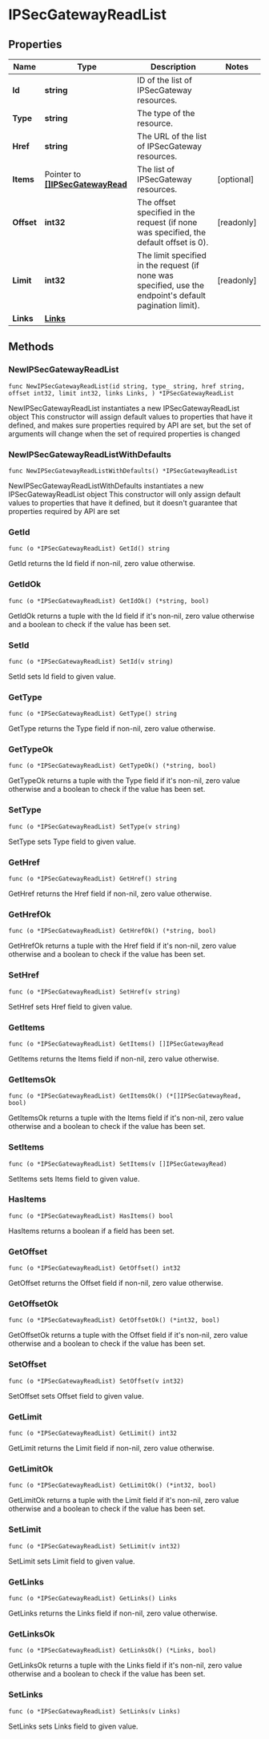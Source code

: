# IPSecGatewayReadList

## Properties

|Name | Type | Description | Notes|
|------------ | ------------- | ------------- | -------------|
|**Id** | **string** | ID of the list of IPSecGateway resources. | |
|**Type** | **string** | The type of the resource. | |
|**Href** | **string** | The URL of the list of IPSecGateway resources. | |
|**Items** | Pointer to [**[]IPSecGatewayRead**](IPSecGatewayRead.md) | The list of IPSecGateway resources. | [optional] |
|**Offset** | **int32** | The offset specified in the request (if none was specified, the default offset is 0).  | [readonly] |
|**Limit** | **int32** | The limit specified in the request (if none was specified, use the endpoint&#39;s default pagination limit).  | [readonly] |
|**Links** | [**Links**](Links.md) |  | |

## Methods

### NewIPSecGatewayReadList

`func NewIPSecGatewayReadList(id string, type_ string, href string, offset int32, limit int32, links Links, ) *IPSecGatewayReadList`

NewIPSecGatewayReadList instantiates a new IPSecGatewayReadList object
This constructor will assign default values to properties that have it defined,
and makes sure properties required by API are set, but the set of arguments
will change when the set of required properties is changed

### NewIPSecGatewayReadListWithDefaults

`func NewIPSecGatewayReadListWithDefaults() *IPSecGatewayReadList`

NewIPSecGatewayReadListWithDefaults instantiates a new IPSecGatewayReadList object
This constructor will only assign default values to properties that have it defined,
but it doesn't guarantee that properties required by API are set

### GetId

`func (o *IPSecGatewayReadList) GetId() string`

GetId returns the Id field if non-nil, zero value otherwise.

### GetIdOk

`func (o *IPSecGatewayReadList) GetIdOk() (*string, bool)`

GetIdOk returns a tuple with the Id field if it's non-nil, zero value otherwise
and a boolean to check if the value has been set.

### SetId

`func (o *IPSecGatewayReadList) SetId(v string)`

SetId sets Id field to given value.


### GetType

`func (o *IPSecGatewayReadList) GetType() string`

GetType returns the Type field if non-nil, zero value otherwise.

### GetTypeOk

`func (o *IPSecGatewayReadList) GetTypeOk() (*string, bool)`

GetTypeOk returns a tuple with the Type field if it's non-nil, zero value otherwise
and a boolean to check if the value has been set.

### SetType

`func (o *IPSecGatewayReadList) SetType(v string)`

SetType sets Type field to given value.


### GetHref

`func (o *IPSecGatewayReadList) GetHref() string`

GetHref returns the Href field if non-nil, zero value otherwise.

### GetHrefOk

`func (o *IPSecGatewayReadList) GetHrefOk() (*string, bool)`

GetHrefOk returns a tuple with the Href field if it's non-nil, zero value otherwise
and a boolean to check if the value has been set.

### SetHref

`func (o *IPSecGatewayReadList) SetHref(v string)`

SetHref sets Href field to given value.


### GetItems

`func (o *IPSecGatewayReadList) GetItems() []IPSecGatewayRead`

GetItems returns the Items field if non-nil, zero value otherwise.

### GetItemsOk

`func (o *IPSecGatewayReadList) GetItemsOk() (*[]IPSecGatewayRead, bool)`

GetItemsOk returns a tuple with the Items field if it's non-nil, zero value otherwise
and a boolean to check if the value has been set.

### SetItems

`func (o *IPSecGatewayReadList) SetItems(v []IPSecGatewayRead)`

SetItems sets Items field to given value.

### HasItems

`func (o *IPSecGatewayReadList) HasItems() bool`

HasItems returns a boolean if a field has been set.

### GetOffset

`func (o *IPSecGatewayReadList) GetOffset() int32`

GetOffset returns the Offset field if non-nil, zero value otherwise.

### GetOffsetOk

`func (o *IPSecGatewayReadList) GetOffsetOk() (*int32, bool)`

GetOffsetOk returns a tuple with the Offset field if it's non-nil, zero value otherwise
and a boolean to check if the value has been set.

### SetOffset

`func (o *IPSecGatewayReadList) SetOffset(v int32)`

SetOffset sets Offset field to given value.


### GetLimit

`func (o *IPSecGatewayReadList) GetLimit() int32`

GetLimit returns the Limit field if non-nil, zero value otherwise.

### GetLimitOk

`func (o *IPSecGatewayReadList) GetLimitOk() (*int32, bool)`

GetLimitOk returns a tuple with the Limit field if it's non-nil, zero value otherwise
and a boolean to check if the value has been set.

### SetLimit

`func (o *IPSecGatewayReadList) SetLimit(v int32)`

SetLimit sets Limit field to given value.


### GetLinks

`func (o *IPSecGatewayReadList) GetLinks() Links`

GetLinks returns the Links field if non-nil, zero value otherwise.

### GetLinksOk

`func (o *IPSecGatewayReadList) GetLinksOk() (*Links, bool)`

GetLinksOk returns a tuple with the Links field if it's non-nil, zero value otherwise
and a boolean to check if the value has been set.

### SetLinks

`func (o *IPSecGatewayReadList) SetLinks(v Links)`

SetLinks sets Links field to given value.



